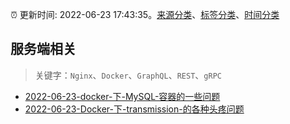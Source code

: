 :alarm_clock: 更新时间: 2022-06-23 17:43:35。[来源分类](../README.md)、[标签分类](../TAGS.md)、[时间分类](../TIMELINE.md)

## 服务端相关


> 关键字：`Nginx`、`Docker`、`GraphQL`、`REST`、`gRPC`



- [2022-06-23-docker-下-MySQL-容器的一些问题](https://www.v2ex.com/t/861783) 
- [2022-06-23-Docker-下-transmission-的各种头疼问题](https://www.v2ex.com/t/861780) 